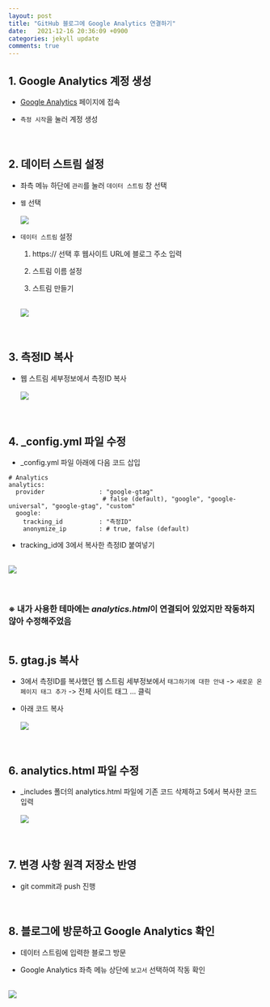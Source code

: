 ```yaml
---
layout: post
title: "GitHub 블로그에 Google Analytics 연결하기"
date:   2021-12-16 20:36:09 +0900
categories: jekyll update
comments: true
---
```


## 1. Google Analytics 계정 생성
- [Google Analytics](https://analytics.google.com/analytics/web/provision/?hl=ko&pli=1#/provision) 페이지에 접속

- `측정 시작`을 눌러 계정 생성<br/><br/><br/>



## 2. 데이터 스트림 설정
- 좌측 메뉴 하단에 `관리`를 눌러 `데이터 스트림` 창 선택

- `웹` 선택<br/><br/>
![](https://i.imgur.com/i0F2Jqg.png)

- `데이터 스트림` 설정
    1. https:// 선택 후 웹사이트 URL에 블로그 주소 입력

    2. 스트림 이름 설정
    
    3. 스트림 만들기<br/><br/>

    ![](https://i.imgur.com/qHXV6KN.png)<br/><br/><br/>



## 3. 측정ID 복사
- 웹 스트림 세부정보에서 측정ID 복사<br/><br/>
![](https://i.imgur.com/xm36lRe.jpg)<br/><br/><br/>



## 4. _config.yml 파일 수정
- _config.yml 파일 아래에 다음 코드 삽입
```
# Analytics
analytics:
  provider               : "google-gtag" 
                          # false (default), "google", "google-universal", "google-gtag", "custom"
  google:
    tracking_id          : "측정ID"
    anonymize_ip         : # true, false (default)
```

- tracking_id에 3에서 복사한 측정ID 붙여넣기<br/><br/>

![](https://i.imgur.com/y8vVSN6.jpg)<br/><br/><br/>

### ※ 내가 사용한 테마에는 *analytics.html*이 연결되어 있었지만 작동하지 않아 수정해주었음<br/><br/>

## 5. gtag.js 복사
- 3에서 측정ID를 복사했던 웹 스트림 세부정보에서 `태그하기에 대한 안내` -> `새로운 온페이지 태그 추가` -> 전체 사이트 태그 ... 클릭

- 아래 코드 복사<br/><br/>
![](https://i.imgur.com/gudx5Z7.jpg)<br/><br/><br/>



## 6. analytics.html 파일 수정
- _includes 폴더의 analytics.html 파일에 기존 코드 삭제하고 5에서 복사한 코드 입력<br/><br/>
![](https://i.imgur.com/8a49BM1.jpg)<br/><br/><br/>



## 7. 변경 사항 원격 저장소 반영
- git commit과 push 진행<br/><br/><br/>



## 8. 블로그에 방문하고 Google Analytics 확인
- 데이터 스트림에 입력한 블로그 방문

- Google Analytics 좌측 메뉴 상단에 `보고서` 선택하여 작동 확인<br/><br/>

![](https://i.imgur.com/WpCTuws.png)